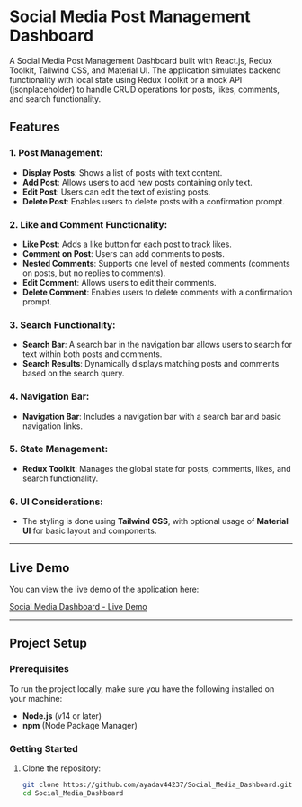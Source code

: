 # Social Media Post Management Dashboard

A Social Media Post Management Dashboard built with React.js, Redux Toolkit, Tailwind CSS, and Material UI. The application simulates backend functionality with local state using Redux Toolkit or a mock API (jsonplaceholder) to handle CRUD operations for posts, likes, comments, and search functionality.

## Features

### 1. Post Management:
- **Display Posts**: Shows a list of posts with text content.
- **Add Post**: Allows users to add new posts containing only text.
- **Edit Post**: Users can edit the text of existing posts.
- **Delete Post**: Enables users to delete posts with a confirmation prompt.

### 2. Like and Comment Functionality:
- **Like Post**: Adds a like button for each post to track likes.
- **Comment on Post**: Users can add comments to posts.
- **Nested Comments**: Supports one level of nested comments (comments on posts, but no replies to comments).
- **Edit Comment**: Allows users to edit their comments.
- **Delete Comment**: Enables users to delete comments with a confirmation prompt.

### 3. Search Functionality:
- **Search Bar**: A search bar in the navigation bar allows users to search for text within both posts and comments.
- **Search Results**: Dynamically displays matching posts and comments based on the search query.

### 4. Navigation Bar:
- **Navigation Bar**: Includes a navigation bar with a search bar and basic navigation links.

### 5. State Management:
- **Redux Toolkit**: Manages the global state for posts, comments, likes, and search functionality.

### 6. UI Considerations:
- The styling is done using **Tailwind CSS**,  with optional usage of **Material UI** for basic layout and components.

---

## Live Demo

You can view the live demo of the application here:

[Social Media Dashboard - Live Demo](https://social-media-dashboard-73cp.vercel.app/)

---

## Project Setup

### Prerequisites

To run the project locally, make sure you have the following installed on your machine:

- **Node.js** (v14 or later)
- **npm** (Node Package Manager)

### Getting Started

1. Clone the repository:

   ```bash
   git clone https://github.com/ayadav44237/Social_Media_Dashboard.git
   cd Social_Media_Dashboard
